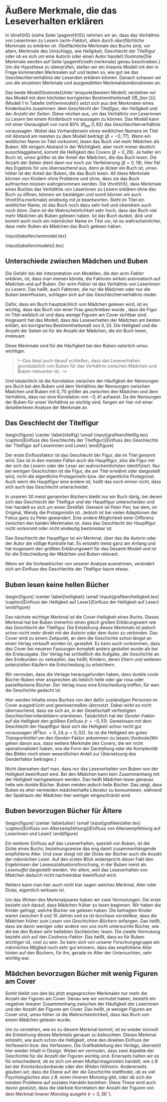 Äußere Merkmale, die das Leseverhalten erklären
=======================================

<!-- 
Kinder 10--11 Jahre
Orientierung  Bekanntn: 8,24,46,22 | 32
Buchumschlag: 19,49,19,14 | 68
Altersangabe: 5,46,32,16  | 51
Autorin/Autor: 13,28,31,28  | 42
Serie: 46,27,11,16 |  83

Umschlag
Altersangabe
Autrin/Autor
Bekannte

 -->



 In \thref{h5} (siehe Seite \pageref{h5}) nehmen wir an, dass das Verhältnis von Leserinnen zu Lesern (*w/m-Faktor*), allein durch *oberflächliche* Merkmale zu erklären ist.
 Obeflächliche Merkmale des Buchs sind, vor allem, Merkmale des Umschlags, wie Hellgikeit, Geschlecht der Titelfigur oder ob es sich um eine Autorin oder einen Autor handelt.\footnote{Die Merkmale werden auf Seite \pageref{meth.merkmale} genau beschrieben.} 
 Um die Hypothese zu überprüfen, stellen wir ein lineares Modell mit den in Frage kommenden Merkmalen auf und testen so, wie gut sie das Geschlechterverhältnis der Lesenden erklären können.
  Danach schauen wir uns die einzelnen Merkmale und ausgewählten Merkmalskombinationen an.


Das beste Modell\footnote{Unter \enquote{bestem Modell} verstehen wir das Modell mit dem höchsten korrigierten Bestimmtheitsmaß (\(R_{kor.}\))} (Modell 1 in Tabelle \ref{wmmodel}) setzt sich aus drei Merkmalen eines Kinderbuchs zusammen: dem *Geschlecht der Titelfigur*, der *Helligkeit* und der *Anzahl der Seiten*. Diese reichen aus, um das Verhältnis von Leserinnen zu Lesern bei einem Kinderbuch voraussagen zu können. 
Das Modell kann mit einer Genauigkeit von rund 80% ($R_{kor.}0{,}82$) das Geschlechterverhältnis voraussagen.
Wobei das Vorhandensein eines weiblichen Namens im Titel mit Abstand am meisten zu dem Modell beiträgt ($\beta=-0{,}77$).
Wenn ein weiblicher Name im Titel vorkommt, lesen das Buch viel mehr Mädchen als Buben.
Mit einigem Abstand in der Wichtigkeit, aber noch immer deutlich ausschlaggebend, kommt die Helligkeit des Covers  ($\beta=0{,}29$).
Je heller ein Buch ist, umso größer ist der Anteil der Mädchen, die das Buch lesen.
Die Anzahl der Seiten dient dann nur noch zur Verfeinerung ($\beta=0{,}19$).
Hier fiel das Ergebnis für uns überraschend aus, denn je dicker ein Buch ist, umso höher ist der Anteil der Buben, die das Buch lesen.
All diese Merkmale können von Kindern ohne Probleme und ohne, dass sie das Buch aufmachen müssen wahrgenommen werden.
Die \thref{h5}, dass Merkmale eines Buches das Verhältnis von Leserinnen zu Lesern erklären ohne das Buch zu öffnen, können wir bestätigen und somit können wir auch \thref{fra:merkmale} eindeutig mit *ja* beantworten.
Steht im Titel ein weiblicher Name, ist das Buch noch dazu sehr hell und obendrein auch noch dünn.
Dann ist die Wahrscheinlichkeit sehr hoch, dass das Buch viel mehr Mädchen als Buben gelesen haben.
Ist das Buch dunkel, dick und kommt auch noch ein männlicher Name im Titel vor, ist es wahrscheinlicher, dass mehr Buben als Mädchen das Buch gelesen haben.

\input{tabellen/wmmodel.tex}

\input{tabellen/models2.tex}


Unterschiede zwischen Mädchen und Buben
---------------------------------------

Die Gefahr bei der Interpretation von Modellen, die den *w/m-Faktor* erklären, ist, dass man meinen könnte, die Faktoren wirken automatisch auf Mädchen und auf Buben.
Der *w/m-Faktor* ist das Verhältnis von Leserinnen zu Lesern.
Das heißt, auch Faktoren, die nur die Mädchen oder nur die Buben beeinflussen, schlagen sich auf das Geschlechterverhältnis nieder.

Dafür, dass ein Buch hauptsächlich von Mädchen gelesen wird, ist es wichtig, dass das Buch von einer Frau geschrieben wurde , dass die Figur im Titel weiblich ist und dass wenige Figuren am Cover sichtbar sind.
Insgesamt hat das Modell, dass das Leseverhalten der Mädchen am besten erklärt, ein korrigiertes Bestimmtheitsmaß von $0{,}33$.
Die Helligkeit und die Anzahl der Seiten ist für die Anzahl der Mädchen, die ein Buch lesen, irrelevant.


Diese Merkmale sind für die Häufigkeit bei den Buben natürlich umso wichtiger.

>!--Das lässt auch darauf schließen, dass das Leseverhalten grundsätzlich von Buben für das Verhältnis zwischen Mädchen und Buben relevanter ist.
-->

Und tatsächlich ist die Korrelation zwischen der Häufigkeit der Nennungen pro Buch bei den Buben und dem Verhältnis der Nennungen zwischen Mädchen und Buben mit $0{,}70$ größer als zwischen den Mädchen und dem Verhältnis, dass nur eine Korrelation von $-0{,}41$ aufweist.
Da die Nennungen der Buben für unser Verhältnis so wichtig sind, fangen wir hier mit einer detaillierteren Analyse der Merkmale an.

Das Geschlecht der Titelfigur
----------------------------

\begin{figure}
\center
  \label{titelfig}
  \small
\input{grafiken/titelfig.tex}
  \caption[Einfluss des Geschlechts der Titelfigur]{Einfluss des Geschlechts der Titelfigur auf Leserinnen und Leser}
\end{figure}

Der erste Einflussfaktor ist das Geschlecht der Figur, die im Titel genannt wird. Das ist in den meisten Fällen auch die Hauptfigur, also die Figur mit der sich die Leserin oder der Leser am wahrscheinlichsten identifiziert.
Nur bei wenigen Geschichten ist die Figur, die am Titel erwähnt oder dargestellt wird, nicht die eigentliche Protagonistin bzw. der eigentliche Protagonist. Auch wenn die Hauptfigur eine andere ist, heißt das noch immer nicht, dass sich auch das Geschlecht unterscheidet. 

<!-- 
Zum Beispiel ist in *der Räuber Hotzenplotz* die Hauptfigur der Kasperl, aber beide sind männlich. In *Grüffelo* ist die Hauptfigur eine Maus und beide sind *neutral*. 
-->

In unseren 30 meist genannten Büchern bleibt nur ein Buch übrig, bei denen sich das Geschlecht der Titelfigur und der Hauptfigur unterscheiden und hier handelt es sich um einen Streitfall.
Gemeint ist *Peter Pan*, bei dem, im Original, Wendy die Protagonistin ist. Jedoch ist bei vielen Adaptionen der Fokus ganz zu Peter gewandert.
Eine andere Möglichkeit einer Differenz zwischen den beiden Merkmalen ist, dass das Geschlecht der Hauptfigur nicht vorkommt oder nicht eindeutig bestimmbar ist.

Das Geschlecht der Hauptfigur ist ein Merkmal, über das die Autorin oder der Autor die völlige Kontrolle hat.
Es entsteht meist ganz am Anfang und hat insgesamt den größten Erklärungswert für das Gesamt-Modell und ist für die Entscheidung der Mädchen und Buben relevant.

Wenn wir die Vorlesebücher von unserer Analyse ausnehmen, verändert sich am Einfluss des Geschlechts der Titelfigur kaum etwas.

Buben lesen keine hellen Bücher
-------------------------------

\begin{figure}
\center
  \label{helligkeit}
  \small
\input{grafiken/helligkeit.tex}
  \caption[Einfluss der Helligkeit auf Leser]{Einfluss der Helligkeit auf Leser}
\end{figure}

Das nächste wichtige Merkmal ist die Cover-Helligkeit eines Buchs.
Dieses Merkmal hat bei Buben immerhin einen gleich großen Erklärungswert wie das Geschlecht der Titelfigur.
Die Entstehung dieses Merkmals ist jedoch schon nicht mehr direkt mit der Autorin oder dem Autor zu verbinden.
Das Cover wird zu einem Zeitpunkt, an dem die Geschichte schon längst an einen Verlag verkauft worden ist, gestaltet.
Es kann auch vorkommen, dass das Cover bei neueren Fassungen komplett anders gestaltet wurde als bei die Erstausgabe.
Der Verlag hat schließlich die Aufgabe, die Geschichte an den Endkunden zu verkaufen, das heißt, Kindern, deren Eltern und weiteren potenziellen Käufern die Entscheidung zu erleichtern.

Wir vermuten, dass die Verlage herausgefunden haben, dass dunkle *coole* Bücher Buben eher ansprechen als lieblich helle oder gar rosa oder pastellfarbene Bücher.
Der Verlag muss eine Entscheidung treffen, für wen die Geschichte gedacht ist.

<!-- 
Der Verlag hat für diese Zeit mehr Ressourcen als der Endkunde.
-->

Hier werden Inhalte eines Buches von den dafür zuständigen Personen im Cover ausgedrückt und gewissermaßen *übersetzt*. Dabei wirkt es nicht überraschend, dass sie sich an, in der Gesellschaft verfestigten Geschlechterrollenbildern orientieren.
Tatsächlich hat der *Gender-Faktor* auf die Helligkeit den größten Einfluss ($r=-0{,}51$). Gemeinsam mit dem Geschlecht der Hauptfigur lässt sich die Helligkeit schon recht gut voraussagen ($R^2 \scriptstyle kor.\textstyle  =0{,}24; p=0{,}02$).
So ist die Helligkeit ein gutes *Transportmittel* um den Gender-Faktor ankommen zu lassen.\footnote{Wir gehen davon aus, dass weitere Merkmale des Covers, die wir nicht operationalisiert haben, wie die Form der Darstellung oder die Komplexität des Bildes noch einen wesentlichen Anteil zur Übersetzung des Genderfaktor beitragen.}

Nicht übersehen darf man, dass nur das Leseverhalten von Buben von der Helligkeit beeinflusst wird. Bei den Mädchen kann kein Zusammenhang mit der Helligkeit nachgewiesen werden.
Das heißt Mädchen lesen genauso helle wie dunkle Bücher.
Buben meiden jedoch helle Bücher.
Das zeigt, dass Buben es eher vermeiden mädchenhafte Literatur zu konsumieren, während der Spielraum der Mädchen hier weniger eingeschränkt wird.

Buben bevorzugen Bücher für Ältere
----------------------------------

\begin{figure}
\center
  \label{alter}
  \small
\input{grafiken/alter.tex}
  \caption[Einfluss von Altersempfehlung]{Einfluss von Altersempfehlung auf Leserinnen und Leser}
\end{figure}

Ein weiterer Einfluss auf das Leseverhalten, speziell von Buben, ist die Dicke eines Buchs, beziehungsweise das eng damit zusammenhängende empfohlene Alter.
Und zwar steigt mit der Dicke der Bücher auch die Anzahl der männlichen Leser.
Auf den ersten Blick widerspricht dieser Fakt den Ergebnissen der Lesesozialisationsforschung, in der Buben meist als *Lesemuffel* dargestellt werden.
Vor allem, weil das Leseverhalten von Mädchen dadurch nicht nachweisbar beeinflusst wird.

Weiters kann man hier auch nicht klar sagen welches Merkmal, Alter oder Dicke, eigentlich wirksam ist.

Um das Wirken des Merkmalpaares haben wir zwei Vermutungen.
Die erste bezieht sich darauf, dass Mädchen früher zu lesen beginnen. Wir haben die Kinder gefragt, welche Bücher sie gelesen haben. Die befragten Kinder waren zwischen 8 und 10 Jahren und es ist durchaus vorstellbar, dass die Mädchen früher zum Lesen von *Geschichten-Büchern* anfangen. Das heißt, dass sie davor weniger oder andere von uns nicht untersuchte Bücher, wie die bei den Buben sehr beliebten Sachbücher, lesen.
Die zweite Vermutung bezieht sich auf den *Coolness-Faktor*.
Das heißt, dass es für Buben wichtiger ist, *cool* zu sein.
So kann sich von unserer Forschungsgruppe ein männliches Mitglied noch sehr gut erinnern, dass das empfohlene Alter hinten auf den Büchern, für ihn, gerade im Alter der Untersuchten, sehr wichtig war.




Mädchen bevorzugen Bücher mit wenig Figuren am Cover
----------------------------------------------------

Somit bleibt von den bis jetzt angesprochen Merkmalen nur mehr die Anzahl der Figuren am Cover.
Genau wie wir vermutet haben, besteht ein negativer linearer Zusammenhang zwischen der Häufigkeit der Leserinnen und der Anzahl der Figuren am Cover.
Das heißt, je weniger Figuren am Cover sind, umso höher ist die Wahrscheinlichkeit, dass das Buch von einem Mädchen gelesen wurde. 


Um zu verstehen, wie es zu diesem Merkmal kommt, ist es wieder sinnvoll die Entstehung dieses Merkmals genauer zu beleuchten.
Dieses Merkmal entsteht, wie auch schon die Helligkeit, ohne den direkten Einfluss der Verfasserin bzw. des Verfassers.
Die Grafikabteilung des Verlags, übersetzt hier wieder Inhalt in Design.
Wobei wir vermuten, dass zwei Aspekte der Geschichte für die Anzahl der Figuren wichtig sind.
Einerseits halten wir es für entscheidend, ob es sich um einen Multiprotagonisten handelt, wie z.B bei der *Knickerbockerbande* oder den *Wilden Hühnern*.
Andererseits glauben wir, dass die Ebene auf der die Geschichte stattfindet, ob es viel *Psychologisches* also z.B. einen *Inneren Monolog* gibt, oder ob sich die meisten Probleme auf soziales Handeln beziehen.
Diese These wird auch davon gestützt, dass die stärkste Korrelation der Anzahl der Figuren von dem Merkmal *Innerer Monolog* ausgeht ($r=0{,}36^\circ$).







